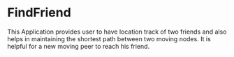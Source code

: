 # FindFriend

This Application provides user to have location track of two friends and also helps in maintaining the shortest path between two moving nodes. It is helpful for a new moving peer to reach his friend.
